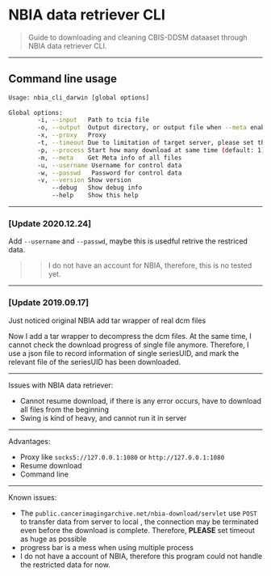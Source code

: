 # NBIA data retriever CLI

> Guide to downloading and cleaning CBIS-DDSM dataaset through NBIA data retriever CLI.

---

## Command line usage

```bash
Usage: nbia_cli_darwin [global options]                                       
                                                                              
Global options:                                                               
        -i, --input   Path to tcia file
        -o, --output  Output directory, or output file when --meta enabled (default: downloads)            
        -x, --proxy   Proxy
        -t, --timeout Due to limitation of target server, please set this time out value as big as possible (default: 1200000)
        -p, --process Start how many download at same time (default: 1)
        -m, --meta    Get Meta info of all files
        -u, --username Username for control data
        -w, --passwd   Password for control data
        -v, --version Show version
            --debug   Show debug info
            --help    Show this help
```

---

### [Update 2020.12.24]

Add `--username` and `--passwd`, maybe this is usedful retrive the restriced data.

>> I do not have an account for  NBIA, therefore, this is no tested yet.

---

### [Update 2019.09.17]

Just noticed original NBIA add tar wrapper of real dcm files

Now I add a tar wrapper to decompress the dcm files.
At the same time, I cannot check the download progress of single file anymore.
Therefore, I use a json file to record information of single seriesUID, and mark the relevant file of the seriesUID has been downloaded.

---

Issues with NBIA data retriever:

- Cannot resume download, if there is any error occurs, have to download all files from the beginning
- Swing is kind of heavy, and cannot run it in server

---
Advantages:

- Proxy like `socks5://127.0.0.1:1080` or `http://127.0.0.1:1080`
- Resume download
- Command line

---

Known issues:

- The `public.cancerimagingarchive.net/nbia-download/servlet` use `POST` to transfer data from server to local
, the connection may be terminated even before the download is complete. Therefore, **PLEASE** set timeout as huge as possible
- progress bar is a mess when using multiple process
- I do not have a account of NBIA, therefore this program could not handle the restricted data for now.
